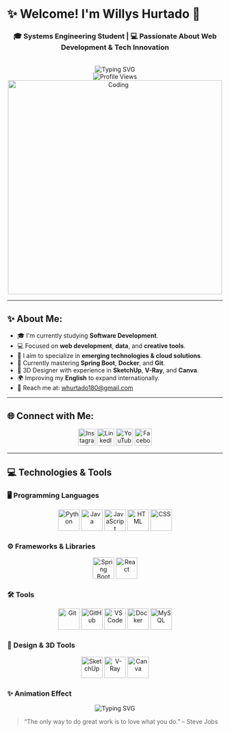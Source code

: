 # ✨ Welcome! I'm Willys Hurtado 👋

<h3 align="center">🎓 Systems Engineering Student | 💻 Passionate About Web Development & Tech Innovation</h3>

<div align="center">
  <br>
  <img src="https://readme-typing-svg.herokuapp.com?font=Fira+Code&weight=700&size=22&pause=1000&color=0EF7FF&center=true&vCenter=true&multiline=true&width=700&height=80&lines=Hi+%f0%9f%91%8b+I'm+Willys+Hurtado;A+tech+enthusiast+who+loves+to+build+awesome+things!;Always+learning+and+growing+every+day." alt="Typing SVG" />
  <br>
</div>

<div align="center">
  <img src="https://komarev.com/ghpvc/?username=sirwillys06&label=Profile%20Views&color=0e75b6&style=flat" alt="Profile Views" />
</div>

<div align="center">
  <img src="https://media.giphy.com/media/Y4ak9Ki2GZCbJxAnJD/giphy.gif" alt="Coding" width="500" />
</div>

---

## ✨ About Me:

- 🎓 I'm currently studying **Software Development**.
- 💻 Focused on **web development**, **data**, and **creative tools**.
- 🎯 I aim to specialize in **emerging technologies & cloud solutions**.
- 🧠 Currently mastering **Spring Boot**, **Docker**, and **Git**.
- 🎨 3D Designer with experience in **SketchUp**, **V-Ray**, and **Canva**.
- 🌍 Improving my **English** to expand internationally.
- 💎 Reach me at: [whurtado180@gmail.com](mailto:whurtado180@gmail.com)

---

## 🌐 Connect with Me:

<div align="center">
  <a href="https://www.instagram.com" target="_blank"><img src="https://cdn-icons-png.flaticon.com/128/1384/1384063.png" width="40" alt="Instagram" /></a>
  <a href="https://www.linkedin.com" target="_blank"><img src="https://cdn.jsdelivr.net/gh/devicons/devicon/icons/linkedin/linkedin-original.svg" width="40" alt="LinkedIn" /></a>
  <a href="https://www.youtube.com" target="_blank"><img src="https://cdn.jsdelivr.net/gh/devicons/devicon/icons/youtube/youtube-original.svg" width="40" alt="YouTube" /></a>
  <a href="https://www.facebook.com" target="_blank"><img src="https://cdn.jsdelivr.net/gh/devicons/devicon/icons/facebook/facebook-original.svg" width="40" alt="Facebook" /></a>
</div>

---

## 💻 Technologies & Tools

### 🖥️ Programming Languages
<div align="center">
  <img src="https://cdn.jsdelivr.net/gh/devicons/devicon/icons/python/python-original.svg" width="50" alt="Python"/>
  <img src="https://cdn.jsdelivr.net/gh/devicons/devicon/icons/java/java-original.svg" width="50" alt="Java"/>
  <img src="https://cdn.jsdelivr.net/gh/devicons/devicon/icons/javascript/javascript-original.svg" width="50" alt="JavaScript"/>
  <img src="https://cdn.jsdelivr.net/gh/devicons/devicon/icons/html5/html5-original.svg" width="50" alt="HTML"/>
  <img src="https://cdn.jsdelivr.net/gh/devicons/devicon/icons/css3/css3-original.svg" width="50" alt="CSS"/>
</div>

### ⚙️ Frameworks & Libraries
<div align="center">
  <img src="https://cdn.jsdelivr.net/gh/devicons/devicon/icons/spring/spring-original.svg" width="50" alt="Spring Boot"/>
  <img src="https://cdn.jsdelivr.net/gh/devicons/devicon/icons/react/react-original.svg" width="50" alt="React"/>
</div>

### 🛠️ Tools
<div align="center">
  <img src="https://cdn.jsdelivr.net/gh/devicons/devicon/icons/git/git-original.svg" width="50" alt="Git"/>
  <img src="https://cdn.jsdelivr.net/gh/devicons/devicon/icons/github/github-original.svg" width="50" alt="GitHub"/>
  <img src="https://cdn.jsdelivr.net/gh/devicons/devicon/icons/vscode/vscode-original.svg" width="50" alt="VS Code"/>
  <img src="https://cdn.jsdelivr.net/gh/devicons/devicon/icons/docker/docker-original.svg" width="50" alt="Docker"/>
  <img src="https://cdn.jsdelivr.net/gh/devicons/devicon/icons/mysql/mysql-original.svg" width="50" alt="MySQL"/>
</div>

### 🎨 Design & 3D Tools
<div align="center">
  <img src="https://upload.wikimedia.org/wikipedia/commons/thumb/7/7c/SketchUp_Logo.svg/512px-SketchUp_Logo.svg.png" width="50" alt="SketchUp"/>
  <img src="https://upload.wikimedia.org/wikipedia/commons/thumb/c/c5/V-Ray_Logo.png/512px-V-Ray_Logo.png" width="50" alt="V-Ray"/>
  <img src="https://upload.wikimedia.org/wikipedia/commons/thumb/e/e6/Canva_%28logo%29.svg/512px-Canva_%28logo%29.svg.png" width="50" alt="Canva"/>
</div>

### ✨ Animation Effect
<div align="center">
  <img src="https://readme-typing-svg.herokuapp.com?font=Fira+Code&weight=700&size=22&pause=1000&color=0EF7FF&center=true&vCenter=true&multiline=true&width=700&height=80&lines=Technologies+%26+Tools;A+tech+stack+that+helps+me+build+great+projects!" alt="Typing SVG" />
</div>



> “The only way to do great work is to love what you do.” – Steve Jobs


